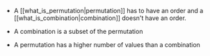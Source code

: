 
- A [[what_is_permutation|permutation]] has to have an order and a [[what_is_combination|combination]] doesn't have an order.

- A combination is a subset of the permutation

- A permutation has a higher number of values than a combination 